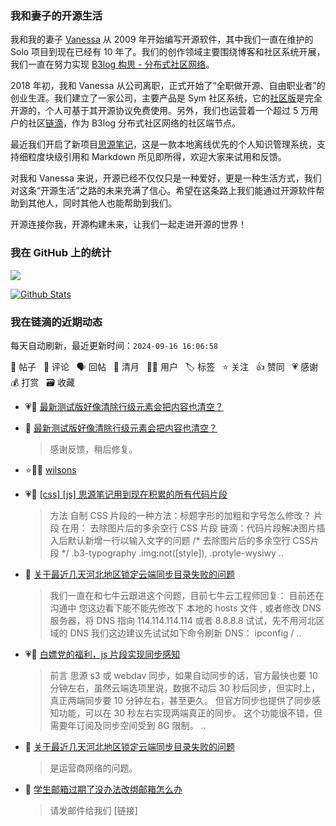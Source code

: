 ### 我和妻子的开源生活

我和我的妻子 [Vanessa](https://github.com/Vanessa219) 从 2009 年开始编写开源软件，其中我们一直在维护的 Solo 项目到现在已经有 10 年了。我们的创作领域主要围绕博客和社区系统开展，我们一直在努力实现 [B3log 构思 - 分布式社区网络](https://ld246.com/article/1546941897596)。

2018 年初，我和 Vanessa 从公司离职，正式开始了“全职做开源、自由职业者”的创业生涯。我们建立了一家公司，主要产品是 Sym 社区系统，它的[社区版](https://github.com/88250/symphony)是完全开源的，个人可基于其开源协议免费使用。另外，我们也运营着一个超过 5 万用户的社区[链滴](https://ld246.com)，作为 B3log 分布式社区网络的社区端节点。

最近我们开启了新项目[思源笔记](https://github.com/siyuan-note/siyuan)，这是一款本地离线优先的个人知识管理系统，支持细粒度块级引用和 Markdown 所见即所得，欢迎大家来试用和反馈。

对我和 Vanessa 来说，开源已经不仅仅只是一种爱好，更是一种生活方式，我们对这条“开源生活”之路的未来充满了信心。希望在这条路上我们能通过开源软件帮助到其他人，同时其他人也能帮助到我们。

开源连接你我，开源构建未来，让我们一起走进开源的世界！

### 我在 GitHub 上的统计

<a title="Hits" target="_blank" href="https://github.com/88250/88250"><img src="https://hits.b3log.org/88250/88250.svg"></a>

[![Github Stats](https://github-readme-stats.vercel.app/api?username=88250&theme=tokyonight&show_icons=true)](https://github.com/88250)

<!--events start -->

### 我在链滴的近期动态

每天自动刷新，最近更新时间：`2024-09-16 16:06:58`

📝 帖子 &nbsp; 💬 评论 &nbsp; 🗣 回帖 &nbsp; 🌙 清月 &nbsp; 👨‍💻 用户 &nbsp; 🏷️ 标签 &nbsp; ⭐️ 关注 &nbsp; 👍 赞同 &nbsp; 💗 感谢 &nbsp; 💰 打赏 &nbsp; 🗃 收藏

* 💗📝 [最新测试版好像清除行级元素会把内容也清空？](https://ld246.com/article/1726450518617)

  > 
* 💬 [最新测试版好像清除行级元素会把内容也清空？](https://ld246.com/article/1726450518617/comment/1726452977270#comments)

  > 感谢反馈，稍后修复。
* ⭐️👨‍💻 [wilsons](https://ld246.com/member/wilsons)

  > 
* 💗📝 [[css] [js] 思源笔记用到现在积累的所有代码片段](https://ld246.com/article/1700551933609)

  > 方法 自制 CSS 片段的一种方法：标题字形的加粗和字号怎么修改？ 片段 在用： 去除图片后的多余空行 CSS 片段 链滴：代码片段解决图片插入后默认新增一行以输入文字的问题 /* 去除图片后的多余空行 CSS片段 */ .b3-typography .img:not([style]), .protyle-wysiwy ..
* 💬 [关于最近几天河北地区锁定云端同步目录失败的问题](https://ld246.com/article/1726236835990/comment/1726415806280#comments)

  > 我们一直在和七牛云跟进这个问题，目前七牛云工程师回复： 目前还在沟通中 您这边看下能不能先修改下 本地的 hosts 文件 , 或者修改 DNS 服务器，将 DNS 指向 114.114.114.114 或者 8.8.8.8 试试，先不用河北区域的 DNS 我们这边建议先试试如下命令刷新 DNS： ipconfig / ..
* 💗📝 [白嫖党的福利，js 片段实现同步感知](https://ld246.com/article/1726193300954)

  > 前言 思源 s3 或 webdav 同步，如果自动同步的话，官方最快也要 10 分钟左右，虽然云端选项里说，数据不动后 30 秒后同步，但实时上，真正两端同步要 10 分钟左右，甚至更久。 但官方同步也提供了同步感知功能，可以在 30 秒左右实现两端真正的同步。 这个功能很不错，但需要年订阅及同步空间受到 8G 限制。 ..
* 💬 [关于最近几天河北地区锁定云端同步目录失败的问题](https://ld246.com/article/1726236835990/comment/1726319397751#comments)

  > 是运营商网络的问题。
* 💬 [学生邮箱过期了没办法改绑邮箱怎么办](https://ld246.com/article/1726318571842/comment/1726319365225#comments)

  > 请发邮件给我们 [链接]


<!--events end -->
